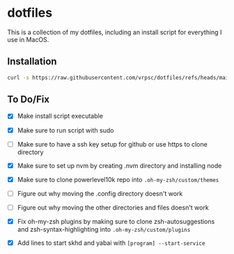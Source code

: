 # dotfiles

This is a collection of my dotfiles, including an install script for everything I use in MacOS.

## Installation

```zsh
curl -s https://raw.githubusercontent.com/vrpsc/dotfiles/refs/heads/main/install.sh | sudo zsh
```

## To Do/Fix

- [x] Make install script executable
- [x] Make sure to run script with sudo
- [ ] Make sure to have a ssh key setup for github or use https to clone directory
- [x] Make sure to set up nvm by creating .nvm directory and installing node
- [x] Make sure to clone powerlevel10k repo into `.oh-my-zsh/custom/themes`
- [ ] Figure out why moving the .config directory doesn't work
- [ ] Figure out why moving the other directories and files doesn't work
- [x] Fix oh-my-zsh plugins by making sure to clone zsh-autosuggestions and zsh-syntax-highlighting into `.oh-my-zsh/custom/plugins`
- [x] Add lines to start skhd and yabai with `[program] --start-service`

